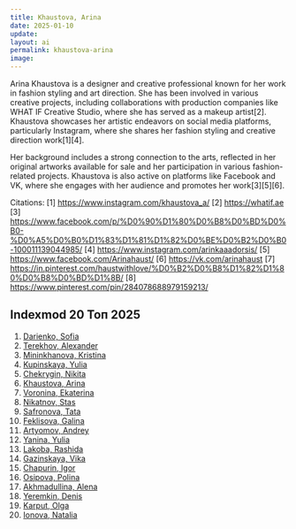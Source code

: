 ```yaml
---
title: Khaustova, Arina
date: 2025-01-10
update:
layout: ai
permalink: khaustova-arina
image:
---
```


Arina Khaustova is a designer and creative professional known for her work in fashion styling and art direction. She has been involved in various creative projects, including collaborations with production companies like WHAT IF Creative Studio, where she has served as a makeup artist[2]. Khaustova showcases her artistic endeavors on social media platforms, particularly Instagram, where she shares her fashion styling and creative direction work[1][4].

Her background includes a strong connection to the arts, reflected in her original artworks available for sale and her participation in various fashion-related projects. Khaustova is also active on platforms like Facebook and VK, where she engages with her audience and promotes her work[3][5][6].

Citations:
[1] https://www.instagram.com/khaustova_a/
[2] https://whatif.ae
[3] https://www.facebook.com/p/%D0%90%D1%80%D0%B8%D0%BD%D0%B0-%D0%A5%D0%B0%D1%83%D1%81%D1%82%D0%BE%D0%B2%D0%B0-100011139044985/
[4] https://www.instagram.com/arinkaaadorsis/
[5] https://www.facebook.com/Arinahaust/
[6] https://vk.com/arinahaust
[7] https://in.pinterest.com/haustwithlove/%D0%B2%D0%B8%D1%82%D1%80%D0%B8%D0%BD%D1%8B/
[8] https://www.pinterest.com/pin/284078688979159213/




## Indexmod 20 Топ 2025

1. [Darienko, Sofia](darienko-sofia)  
2. [Terekhov, Alexander](terekhov-alexander)  
3. [Mininkhanova, Kristina](mininkhanova-kristina)  
4. [Kupinskaya, Yulia](kupinskaya-yulia)  
5. [Chekrygin, Nikita](chekrygin-nikita)  
6. [Khaustova, Arina](khaustova-arina)  
7. [Voronina, Ekaterina](voronina-ekaterina)  
8. [Nikatnov, Stas](nikatnov-stas)  
9. [Safronova, Tata](safronova-tata)  
10. [Feklisova, Galina](feklisova-galina)  
11. [Artyomov, Andrey](artyomov-andrey)  
12. [Yanina, Yulia](yanina-yulia)  
13. [Lakoba, Rashida](lakoba-rashida)  
14. [Gazinskaya, Vika](gazinskaya-vika)  
15. [Chapurin, Igor](chapurin-igor)  
16. [Osipova, Polina](osipova-polina)  
17. [Akhmadullina, Alena](akhmadullina-alena-designer)  
18. [Yeremkin, Denis](yeremkin-denis)  
19. [Karput, Olga](karput-olga)  
20. [Ionova, Natalia](ionova-natalia)  
